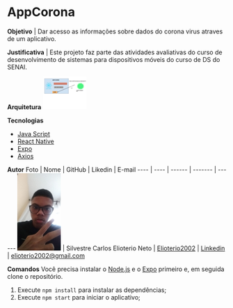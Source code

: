 # AppCorona

**Objetivo**
| Dar acesso as informações sobre dados do corona virus atraves de um aplicativo.

**Justificativa**
| Este projeto faz parte das atividades avaliativas do curso de desenvolvimento de sistemas para dispositivos móveis do curso de DS do SENAI.

**Arquitetura**
<img src="./doc/arquitetura.png" width="100px">

**Tecnologias**
- [Java Script](https://www.javascript.com/)
- [React Native](https://facebook.github.io/react-native/)
- [Expo](https://docs.expo.io)
- [Axios](https://github.com/axios/axios)


**Autor**
Foto | Nome | GitHub | Likedin | E-mail
---- | ---- | ------ | ------- | ------
<img src="./doc/silvestre.jpeg" width="100px">  | Silvestre Carlos Elioterio Neto | [Elioterio2002](https://github.com/elioterio2002) | [Linkedin](https://www.linkedin.com/in/silvestre-carlos-75baaa1b1/) | elioterio2002@gmail.com


**Comandos**
Você precisa instalar o [Node.js](https://nodejs.org/en/download/) e o [Expo](https://docs.expo.io) primeiro e, em seguida clone o repositório.


1. Execute `npm install` para instalar as dependências;
2. Execute `npm start` para iniciar o aplicativo;